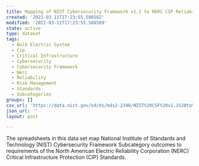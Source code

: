 ```yaml
---
title: Mapping of NIST Cybersecurity Framework v1.1 to NERC CIP Reliability Standards
created: '2021-03-11T17:23:55.588562'
modified: '2021-03-11T17:23:55.588569'
state: active
type: dataset
tags:
  - Bulk Electric System
  - Cip
  - Critical Infrastructure
  - Cybersecurity
  - Cybersecurity Framework
  - Nerc
  - Reliability
  - Risk Management
  - Standards
  - Subcategories
groups: []
csv_url: 'https://data.nist.gov/od/ds/mds2-2348/NIST%20CSF%20v1.1%20to%20NERC%20CIP.csv'
json_url: ''
layout: post

---
```

The spreadsheets in this data set map National Institute of Standards and Technology (NIST) Cybersecurity Framework Subcategory outcomes to requirements of the North American Electric Reliability Corporation (NERC) Critical Infrastructure Protection (CIP) Standards.
